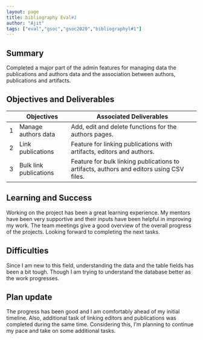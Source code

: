 ```yaml
---
layout: page
title: bibliography Eval#1
author: "Ajit"
tags: ["eval","gsoc","gsoc2020","bibliographyl#1"]
---
```


## Summary
Completed a major part of the admin features for managing data the publications and authors data and the association between authors, publications and artifacts. 

## Objectives and Deliverables
| | Objectives                    | Associated Deliverables         |
| --- | ----------------------------- | ---------------------------------------------- |
| 1 | Manage authors data  | Add, edit and delete functions for the authors pages. |
| 2 | Link publications | Feature for linking publications with artifacts, editors and authors.   | 
| 3 | Bulk link publications | Feature for bulk linking publications to artifacts, authors and editors using CSV files. |


## Learning and Success
Working on the project has been a great learning experience. My mentors have been very supportive and their inputs have been helpful in improving my work. The team meetings give a good overview of the overall progress of the projects. Looking forward to completing the next tasks.

## Difficulties
Since I am new to this field, understanding the data and the table fields has been a bit tough. Though I am trying to understand the database better as the work progresses.

## Plan update
The progress has been good and I am comfortably ahead of my initial timeline. Also, additional task of linking editors and publications was completed during the same time. Considering this, I'm planning to continue my pace and take on some additional tasks.

